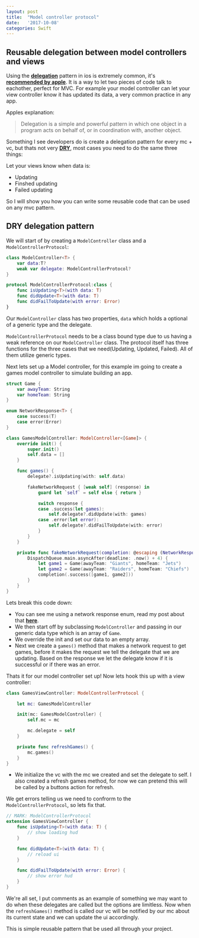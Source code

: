 ```yaml
---
layout: post
title:  "Model controller protocol"
date:   '2017-10-08'
categories: Swift
---
```


## Reusable delegation between model controllers and views

Using the __[delegation](http://cognitivedesign.com/papers/understanding-delegation-in-ios.html)__ pattern in ios is extremely common, it's __[recommended by apple](https://developer.apple.com/library/content/documentation/General/Conceptual/DevPedia-CocoaCore/Delegation.html)__. It is a way to let two pieces of code talk to eachother, perfect for MVC.  For example your model controller can let your view controller know it has updated its data, a very common practice in any app.

Apples explanation:
> Delegation is a simple and powerful pattern in which one object in a program acts on behalf of, or in coordination with, another object.

Something I see developers do is create a delegation pattern for every mc + vc, but thats not very __[DRY](https://en.wikipedia.org/wiki/Don%27t_repeat_yourself)__, most cases you need to do the same three things:

Let your views know when data is:
- Updating
- Finshed updating
- Failed updating

So I will show you how you can write some reusable code that can be used on any mvc pattern.

## DRY delegation pattern

We will start of by creating a `ModelController` class and a `ModelControllerProtocol`:

```swift
class ModelController<T> {
    var data:T?
    weak var delegate: ModelControllerProtocol?
}

protocol ModelControllerProtocol:class {
    func isUpdating<T>(with data: T)
    func didUpdate<T>(with data: T)
    func didFailToUpdate(with error: Error)
}
```

Our `ModelController` class has two properties, `data` which holds a optional of a generic type and the delegate.

`ModelControllerProtocol` needs to be a class bound type due to us having a weak reference on our `ModelController` class.  The protocol itself has three functions for the three cases that we need(Updating, Updated, Failed).  All of them utilize generic types.

Next lets set up a Model controller, for this example im going to create a games model controller to simulate building an app.

```swift
struct Game {
    var awayTeam: String
    var homeTeam: String
}

enum NetworkResponse<T> {
    case success(T)
    case error(Error)
}

class GamesModelController: ModelController<[Game]> {
    override init() {
        super.init()
        self.data = []
    }

    func games() {
        delegate?.isUpdating(with: self.data)

        fakeNetworkRequest { [weak self] (response) in
            guard let `self` = self else { return }

            switch response {
            case .success(let games):
                self.delegate?.didUpdate(with: games)
            case .error(let error):
                self.delegate?.didFailToUpdate(with: error)
            }
        }
    }

    private func fakeNetworkRequest(completion: @escaping (NetworkResponse<[Game]>)->()) {
        DispatchQueue.main.asyncAfter(deadline: .now() + 4) {
            let game1 = Game(awayTeam: "Giants", homeTeam: "Jets")
            let game2 = Game(awayTeam: "Raiders", homeTeam: "Chiefs")
            completion(.success([game1, game2]))
        }
    }
}
```

Lets break this code down:

- You can see me using a network response enum, read my post about that __[here](https://joncravotta.github.io/blog/swift/2017/08/02/generic-network-response.html)__.
- We then start off by subclassing `ModelController` and passing in our generic data type which is an array of `Game`.
- We override the init and set our data to an empty array.
- Next we create a `games()` method that makes a network request to get games, before it makes the request we tell the delegate that we are updating.  Based on the response we let the delegate know if it is successful or if there was an error.

Thats it for our model controller set up! Now lets hook this up with a view controller:

```swift
class GamesViewController: ModelControllerProtocol {

    let mc: GamesModelController

    init(mc: GamesModelController) {
        self.mc = mc

        mc.delegate = self
    }

    private func refreshGames() {
        mc.games()
    }
}
```

- We initialize the vc with the mc we created and set the delegate to self.  I also created a refresh games method, for now we can pretend this will be called by a buttons action for refresh.

We get errors telling us we need to confrorm to the `ModelControllerProtocol`, so lets fix that.

```swift
// MARK: ModelControllerProtocol
extension GamesViewController {
    func isUpdating<T>(with data: T) {
        // show loading hud
    }

    func didUpdate<T>(with data: T) {
        // reload ui
    }

    func didFailToUpdate(with error: Error) {
        // show error hud
    }
}

```

We're all set, I put comments as an example of something we may want to do when these delegates are called but the options are limitless. Now when the `refreshGames()` method is called our vc will be notified by our mc about its current state and we can update the ui accordingly.

This is simple reusable pattern that be used all through your project.
